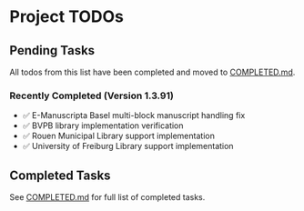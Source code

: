 # Project TODOs

## Pending Tasks

All todos from this list have been completed and moved to [COMPLETED.md](./COMPLETED.md).

### Recently Completed (Version 1.3.91)
- ✅ E-Manuscripta Basel multi-block manuscript handling fix
- ✅ BVPB library implementation verification 
- ✅ Rouen Municipal Library support implementation
- ✅ University of Freiburg Library support implementation

## Completed Tasks

See [COMPLETED.md](./COMPLETED.md) for full list of completed tasks.